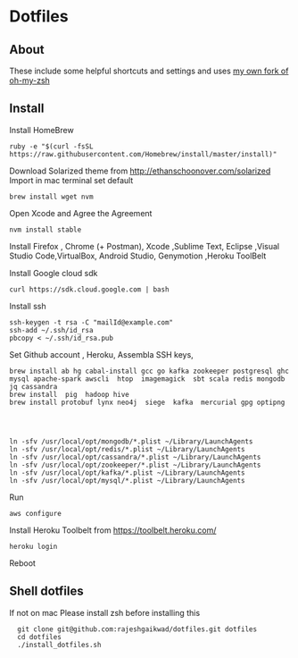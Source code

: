 # Dotfiles

## About

These include some helpful shortcuts and settings and uses [my own fork of oh-my-zsh](https://github.com/rajeshgaikwad/oh-my-zsh) 



## Install

  Install HomeBrew
  ```
  ruby -e "$(curl -fsSL https://raw.githubusercontent.com/Homebrew/install/master/install)"
  ```

  Download Solarized theme from http://ethanschoonover.com/solarized Import in mac terminal set default
   ```
  brew install wget nvm                                                                                                       
   ```


  Open Xcode and Agree the Agreement
   ```
  nvm install stable
   ```

  Install Firefox , Chrome (+ Postman), Xcode ,Sublime Text, Eclipse ,Visual Studio Code,VirtualBox, Android Studio, Genymotion ,Heroku ToolBelt


  Install Google cloud sdk
   ```
  curl https://sdk.cloud.google.com | bash
   ```
  
  Install ssh

   ```
  ssh-keygen -t rsa -C "mailId@example.com"
  ssh-add ~/.ssh/id_rsa
  pbcopy < ~/.ssh/id_rsa.pub
   ```

  Set Github account , Heroku, Assembla SSH keys, 


   ```
  brew install ab hg cabal-install gcc go kafka zookeeper postgresql ghc mysql apache-spark awscli  htop  imagemagick  sbt scala redis mongodb jq cassandra
  brew install  pig  hadoop hive 
  brew install protobuf lynx neo4j  siege  kafka  mercurial gpg optipng




  ln -sfv /usr/local/opt/mongodb/*.plist ~/Library/LaunchAgents
  ln -sfv /usr/local/opt/redis/*.plist ~/Library/LaunchAgents
  ln -sfv /usr/local/opt/cassandra/*.plist ~/Library/LaunchAgents
  ln -sfv /usr/local/opt/zookeeper/*.plist ~/Library/LaunchAgents
  ln -sfv /usr/local/opt/kafka/*.plist ~/Library/LaunchAgents
  ln -sfv /usr/local/opt/mysql/*.plist ~/Library/LaunchAgents
   ```
  Run  
   ```
   aws configure
   ```

   Install Heroku Toolbelt from https://toolbelt.heroku.com/
   ```
   heroku login
   ```

  Reboot

## Shell dotfiles

  If not on mac Please install zsh before installing this
  ```
    git clone git@github.com:rajeshgaikwad/dotfiles.git dotfiles
    cd dotfiles
    ./install_dotfiles.sh
  ```

